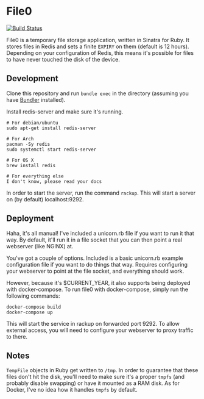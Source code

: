 File0
=====

[![Build Status](https://travis-ci.org/s3krit/file0.svg?branch=master)](https://travis-ci.org/s3krit/file0)

File0 is a temporary file storage application, written in Sinatra for Ruby. It
stores files in Redis and sets a finite `EXPIRY` on them (default is 12 hours).
Depending on your configuration of Redis, this means it's possible for files to
have never touched the disk of the device.

Development
-----------

Clone this repository and run `bundle exec` in the directory (assuming
you have [Bundler](http://bundler.io/) installed). 

Install redis-server and make sure it's running.

```
# For debian/ubuntu
sudo apt-get install redis-server

# For Arch
pacman -Sy redis
sudo systemctl start redis-server

# For OS X
brew install redis

# For everything else
I don't know, please read your docs
```

In order to start the server, run the command `rackup`. This will start a
server on (by default) localhost:9292.

Deployment
----------

Haha, it's all manual! I've included a unicorn.rb file if you want to run it
that way. By default, it'll run it in a file socket that you can then point a
real webserver (like NGINX) at.

You've got a couple of options. Included is a basic unicorn.rb example
configuration file if you want to do things that way. Requires configuring your
webserver to point at the file socket, and everything should work.

However, because it's $CURRENT_YEAR, it also supports being deployed with
docker-compose. To run file0 with docker-compose, simply run the following
commands:

```
docker-compose build
docker-compose up
```

This will start the service in rackup on forwarded port 9292. To allow external
access, you will need to configure your webserver to proxy traffic to there.

Notes
-----

`TempFile` objects in Ruby get written to `/tmp`. In order to guarantee that
these files don't hit the disk, you'll need to make sure it's a proper `tmpfs`
(and probably disable swapping) or have it mounted as a RAM disk. As for Docker,
I've no idea how it handles `tmpfs` by default.
